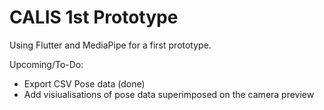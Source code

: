 # CALIS 1st Prototype

Using Flutter and MediaPipe for a first prototype.

Upcoming/To-Do:
- Export CSV Pose data (done)
- Add visiualisations of pose data superimposed on the camera preview

